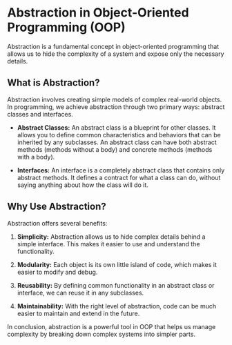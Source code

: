 # Abstraction in Object-Oriented Programming (OOP)

Abstraction is a fundamental concept in object-oriented programming that allows us to hide the complexity of a system and expose only the necessary details.

## What is Abstraction?

Abstraction involves creating simple models of complex real-world objects. In programming, we achieve abstraction through two primary ways: abstract classes and interfaces.

- **Abstract Classes:** An abstract class is a blueprint for other classes. It allows you to define common characteristics and behaviors that can be inherited by any subclasses. An abstract class can have both abstract methods (methods without a body) and concrete methods (methods with a body).

- **Interfaces:** An interface is a completely abstract class that contains only abstract methods. It defines a contract for what a class can do, without saying anything about how the class will do it.

## Why Use Abstraction?

Abstraction offers several benefits:

1. **Simplicity:** Abstraction allows us to hide complex details behind a simple interface. This makes it easier to use and understand the functionality.

2. **Modularity:** Each object is its own little island of code, which makes it easier to modify and debug.

3. **Reusability:** By defining common functionality in an abstract class or interface, we can reuse it in any subclasses.

4. **Maintainability:** With the right level of abstraction, code can be much easier to maintain and extend in the future.

In conclusion, abstraction is a powerful tool in OOP that helps us manage complexity by breaking down complex systems into simpler parts.
